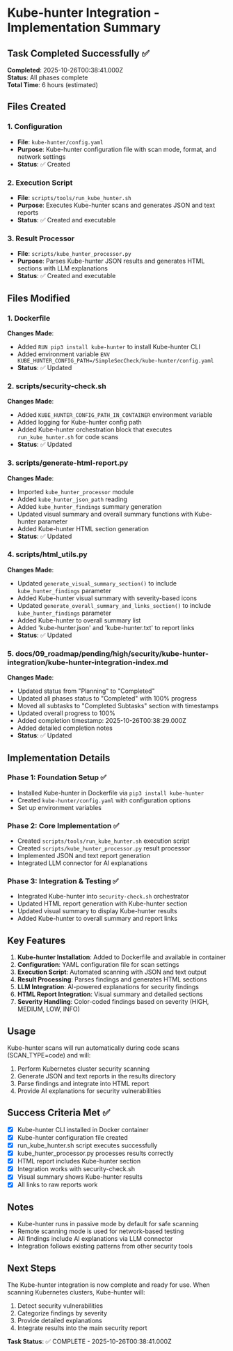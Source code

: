 # Kube-hunter Integration - Implementation Summary

## Task Completed Successfully ✅
**Completed**: 2025-10-26T00:38:41.000Z  
**Status**: All phases complete  
**Total Time**: 6 hours (estimated)

## Files Created

### 1. Configuration
- **File**: `kube-hunter/config.yaml`
- **Purpose**: Kube-hunter configuration file with scan mode, format, and network settings
- **Status**: ✅ Created

### 2. Execution Script
- **File**: `scripts/tools/run_kube_hunter.sh`
- **Purpose**: Executes Kube-hunter scans and generates JSON and text reports
- **Status**: ✅ Created and executable

### 3. Result Processor
- **File**: `scripts/kube_hunter_processor.py`
- **Purpose**: Parses Kube-hunter JSON results and generates HTML sections with LLM explanations
- **Status**: ✅ Created and executable

## Files Modified

### 1. Dockerfile
**Changes Made**:
- Added `RUN pip3 install kube-hunter` to install Kube-hunter CLI
- Added environment variable `ENV KUBE_HUNTER_CONFIG_PATH=/SimpleSecCheck/kube-hunter/config.yaml`
- **Status**: ✅ Updated

### 2. scripts/security-check.sh
**Changes Made**:
- Added `KUBE_HUNTER_CONFIG_PATH_IN_CONTAINER` environment variable
- Added logging for Kube-hunter config path
- Added Kube-hunter orchestration block that executes `run_kube_hunter.sh` for code scans
- **Status**: ✅ Updated

### 3. scripts/generate-html-report.py
**Changes Made**:
- Imported `kube_hunter_processor` module
- Added `kube_hunter_json_path` reading
- Added `kube_hunter_findings` summary generation
- Updated visual summary and overall summary functions with Kube-hunter parameter
- Added Kube-hunter HTML section generation
- **Status**: ✅ Updated

### 4. scripts/html_utils.py
**Changes Made**:
- Updated `generate_visual_summary_section()` to include `kube_hunter_findings` parameter
- Added Kube-hunter visual summary with severity-based icons
- Updated `generate_overall_summary_and_links_section()` to include `kube_hunter_findings` parameter
- Added Kube-hunter to overall summary list
- Added 'kube-hunter.json' and 'kube-hunter.txt' to report links
- **Status**: ✅ Updated

### 5. docs/09_roadmap/pending/high/security/kube-hunter-integration/kube-hunter-integration-index.md
**Changes Made**:
- Updated status from "Planning" to "Completed"
- Updated all phases status to "Completed" with 100% progress
- Moved all subtasks to "Completed Subtasks" section with timestamps
- Updated overall progress to 100%
- Added completion timestamp: 2025-10-26T00:38:29.000Z
- Added detailed completion notes
- **Status**: ✅ Updated

## Implementation Details

### Phase 1: Foundation Setup ✅
- Installed Kube-hunter in Dockerfile via `pip3 install kube-hunter`
- Created `kube-hunter/config.yaml` with configuration options
- Set up environment variables

### Phase 2: Core Implementation ✅
- Created `scripts/tools/run_kube_hunter.sh` execution script
- Created `scripts/kube_hunter_processor.py` result processor
- Implemented JSON and text report generation
- Integrated LLM connector for AI explanations

### Phase 3: Integration & Testing ✅
- Integrated Kube-hunter into `security-check.sh` orchestrator
- Updated HTML report generation with Kube-hunter section
- Updated visual summary to display Kube-hunter results
- Added Kube-hunter to overall summary and report links

## Key Features

1. **Kube-hunter Installation**: Added to Dockerfile and available in container
2. **Configuration**: YAML configuration file for scan settings
3. **Execution Script**: Automated scanning with JSON and text output
4. **Result Processing**: Parses findings and generates HTML sections
5. **LLM Integration**: AI-powered explanations for security findings
6. **HTML Report Integration**: Visual summary and detailed sections
7. **Severity Handling**: Color-coded findings based on severity (HIGH, MEDIUM, LOW, INFO)

## Usage

Kube-hunter scans will run automatically during code scans (SCAN_TYPE=code) and will:
1. Perform Kubernetes cluster security scanning
2. Generate JSON and text reports in the results directory
3. Parse findings and integrate into HTML report
4. Provide AI explanations for security vulnerabilities

## Success Criteria Met ✅

- [x] Kube-hunter CLI installed in Docker container
- [x] Kube-hunter configuration file created
- [x] run_kube_hunter.sh script executes successfully
- [x] kube_hunter_processor.py processes results correctly
- [x] HTML report includes Kube-hunter section
- [x] Integration works with security-check.sh
- [x] Visual summary shows Kube-hunter results
- [x] All links to raw reports work

## Notes

- Kube-hunter runs in passive mode by default for safe scanning
- Remote scanning mode is used for network-based testing
- All findings include AI explanations via LLM connector
- Integration follows existing patterns from other security tools

## Next Steps

The Kube-hunter integration is now complete and ready for use. When scanning Kubernetes clusters, Kube-hunter will:
1. Detect security vulnerabilities
2. Categorize findings by severity
3. Provide detailed explanations
4. Integrate results into the main security report

**Task Status**: ✅ COMPLETE - 2025-10-26T00:38:41.000Z

